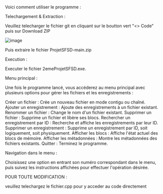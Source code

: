 Voici comment utiliser le programme :

Telechargement & Extraction :

Veuillez telecharger le fichier git en cliquant sur le boutton vert "<> Code" puis sur Download ZIP

![image](https://github.com/user-attachments/assets/7275810e-8b95-4440-bbf6-1b6cc66a451a)

Puis extraire le fichier ProjetSFSD-main.zip

Execution :

Executer le fichier 2emeProjetSFSD.exe.

Menu principal :

Une fois le programme lancé, vous accéderez au menu principal avec plusieurs options pour gérer les fichiers et les enregistrements :

Créer un fichier : Crée un nouveau fichier en mode contigu ou chaîné.
Ajouter un enregistrement : Ajoute des enregistrements à un fichier existant.
Renommer un fichier : Change le nom d'un fichier existant.
Supprimer un fichier : Supprime un fichier et libère ses blocs.
Rechercher un enregistrement par ID : Recherche et affiche les enregistrements par leur ID.
Supprimer un enregistrement : Supprime un enregistrement par ID, soit logiquement, soit physiquement.
Afficher les blocs : Affiche l'état actuel des blocs de mémoire.
Afficher les métadonnées : Montre les métadonnées des fichiers existants.
Quitter : Terminez le programme.

Navigation dans le menu :

Choisissez une option en entrant son numéro correspondant dans le menu, puis suivez les instructions affichées pour effectuer l'opération désirée.


POUR TOUTE MODIFICATION : 

veuillez telechargez le fichier.cpp pour y acceder au code directement 
